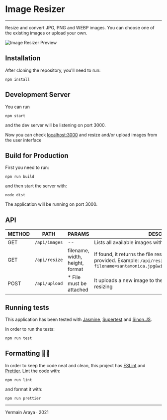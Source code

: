 # Image Resizer
---
Resize and convert JPG, PNG and WEBP images. You can choose one of the existing images or upload your own.

![Image Resizer Preview](https://drive.google.com/uc?export=view&id=16UNKfx8lHswynuVA89eYux9zNt5hWmn1)

## Installation

After cloning the repository, you'll need to run:

````
npm install
````

## Development Server
You can run
````
npm start
````
and the dev server will be listening on port 3000.

Now you can check [localhost:3000](localhost:3000) and resize and/or upload images from the user interface

## Build for Production
First you need to run:
````
npm run build
````
and then start the server with:
````
node dist
````
The application will be running on port 3000.

## API

| METHOD | PATH | PARAMS | DESCRIPTION |
| --- | --- | --- | --- |
| GET | `/api/images` | --  |Lists all available images with their filename and source. |
| GET | `/api/resize`| filename, width, height, format | If found, it returns the file resized with the specifications provided. Example: `/api/resize?filename=santamonica.jpg&width=200&height=200&format=jpg` |
| POST | `/api/upload` | * File must be attached | It uploads a new image to the set of original images for resizing |

## Running tests
This application has been tested with [Jasmine](https://jasmine.github.io/), [Supertest](https://github.com/visionmedia/supertest) and [Sinon.JS](https://sinonjs.org/).

In order to run the tests:
````
npm run test
````

## Formatting 💅🏽
In order to keep the code neat and clean, this project has [ESLint](https://eslint.org/) and [Prettier](https://prettier.io/).
Lint the code with:
````
npm run lint
````
and format it with:
````
npm run prettier
````

---
Yermain Araya · 2021